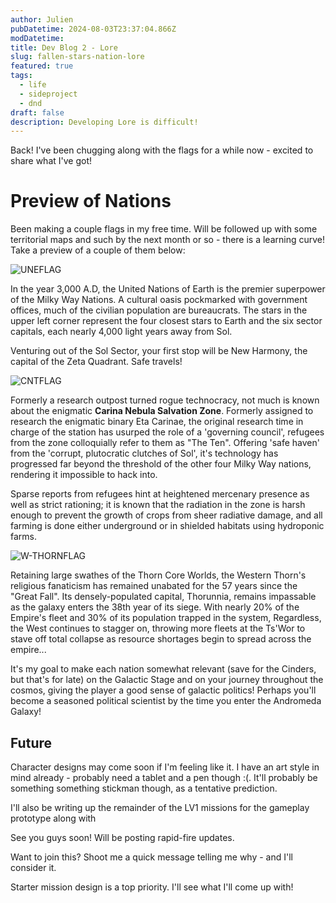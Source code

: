 ```yaml
---
author: Julien
pubDatetime: 2024-08-03T23:37:04.866Z
modDatetime:
title: Dev Blog 2 - Lore
slug: fallen-stars-nation-lore
featured: true
tags:
  - life
  - sideproject
  - dnd
draft: false
description: Developing Lore is difficult!
---
```


Back! I've been chugging along with the flags for a while now - excited to share what I've got!

# Preview of Nations

Been making a couple flags in my free time. Will be followed up with some territorial maps and such by the next month or so - there is a learning curve! Take a preview of a couple of them below:

![UNEFLAG](/blog-images/UNE.png)

In the year 3,000 A.D, the United Nations of Earth is the premier superpower of the Milky Way Nations. A cultural oasis pockmarked with government offices, much of the civilian population are bureaucrats. The stars in the upper left corner represent the four closest stars to Earth and the six sector capitals, each nearly 4,000 light years away from Sol.

Venturing out of the Sol Sector, your first stop will be New Harmony, the capital of the Zeta Quadrant. Safe travels!

![CNTFLAG](/blog-images/cnszflag.png)

Formerly a research outpost turned rogue technocracy, not much is known about the enigmatic **Carina Nebula Salvation Zone**. Formerly assigned to research the enigmatic binary Eta Carinae, the original research time in charge of the station has usurped the role of a 'governing council', refugees from the zone colloquially refer to them as "The Ten". Offering 'safe haven' from the 'corrupt, plutocratic clutches of Sol', it's technology has progressed far beyond the threshold of the other four Milky Way nations, rendering it impossible to hack into.

Sparse reports from refugees hint at heightened mercenary presence as well as strict rationing; it is known that the radiation in the zone is harsh enough to prevent the growth of crops from sheer radiative damage, and all farming is done either underground or in shielded habitats using hydroponic farms.

![W-THORNFLAG](/blog-images/west-thorn-empire.png)

Retaining large swathes of the Thorn Core Worlds, the Western Thorn's religious fanaticism has remained unabated for the 57 years since the "Great Fall". Its densely-populated capital, Thorunnia, remains impassable as the galaxy enters the 38th year of its siege. With nearly 20% of the Empire's fleet and 30% of its population trapped in the system, Regardless, the West continues to stagger on, throwing more fleets at the Ts'Wor to stave off total collapse as resource shortages begin to spread across the empire...

It's my goal to make each nation somewhat relevant (save for the Cinders, but that's for late) on the Galactic Stage and on your journey throughout the cosmos, giving the player a good sense of galactic politics! Perhaps you'll become a seasoned political scientist by the time you enter the Andromeda Galaxy!

## Future

Character designs may come soon if I'm feeling like it. I have an art style in mind already - probably need a tablet and a pen though :(. It'll probably be something something stickman though, as a tentative prediction.

I'll also be writing up the remainder of the LV1 missions for the gameplay prototype along with

See you guys soon! Will be posting rapid-fire updates.

Want to join this? Shoot me a quick message telling me why - and I'll consider it.

Starter mission design is a top priority. I'll see what I'll come up with!

